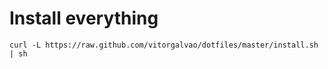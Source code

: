 # Install everything

    curl -L https://raw.github.com/vitorgalvao/dotfiles/master/install.sh | sh
